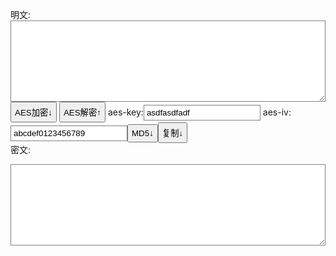 <style>
textarea{
padding:4px;
width:100%;
height:130px;
}
input{
padding:4px;
width:auto;
}
textarea,input{
border:1px solid gray;
}
button{
padding:5px;
}
</style>

明文:<textarea spellcheck='false' id='input'>
</textarea>
<button id='enc'>AES加密↓</button> <button id='dec'>AES解密↑</button> aes-key:<input value='asdfasdfadf' id='key'/> aes-iv:<input value='abcdef0123456789' id='iv'/><button id='md5'>MD5↓</button><button id='copy'>复制↓</button>
<br>密文:
<textarea  spellcheck='false' id='output'>
</textarea>

<script nocache='true' _src='test_aes.js' ></script>
